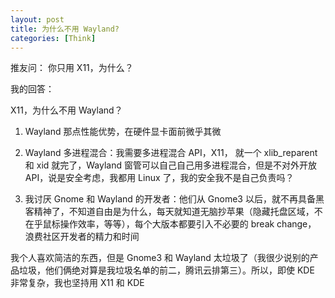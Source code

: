 ```yaml
---
layout: post
title: 为什么不用 Wayland?
categories: [Think]
---
```


推友问： 你只用 X11，为什么？

我的回答：

X11，为什么不用 Wayland？

1. Wayland 那点性能优势，在硬件显卡面前微乎其微

2. Wayland 多进程混合：我需要多进程混合 API，X11， 就一个 xlib_reparent 和 xid 就完了，Wayland 窗管可以自己自己用多进程混合，但是不对外开放 API，说是安全考虑，我都用 Linux 了，我的安全我不是自己负责吗？

3. 我讨厌 Gnome 和 Wayland 的开发者：他们从 Gnome3 以后，就不再具备黑客精神了，不知道自由是为什么，每天就知道无脑抄苹果（隐藏托盘区域，不在乎鼠标操作效率，等等），每个大版本都要引入不必要的 break change， 浪费社区开发者的精力和时间

我个人喜欢简洁的东西，但是 Gnome3 和 Wayland 太垃圾了（我很少说别的产品垃圾，他们俩绝对算是我垃圾名单的前二，腾讯云排第三）。所以，即使 KDE 非常复杂，我也坚持用 X11 和 KDE
